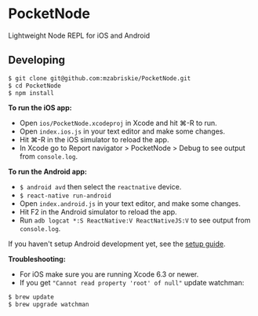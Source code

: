 # PocketNode

Lightweight Node REPL for iOS and Android

## Developing

```bash
$ git clone git@github.com:mzabriskie/PocketNode.git
$ cd PocketNode
$ npm install
```

__To run the iOS app:__

- Open `ios/PocketNode.xcodeproj` in Xcode and hit ⌘-R to run.
- Open `index.ios.js` in your text editor and make some changes.
- Hit ⌘-R in the iOS simulator to reload the app.
- In Xcode go to Report navigator > PocketNode > Debug to see output from `console.log`.

__To run the Android app:__

- `$ android avd` then select the `reactnative` device.
- `$ react-native run-android`
- Open `index.android.js` in your text editor, and make some changes.
- Hit F2 in the Android simulator to reload the app.
- Run `adb logcat *:S ReactNative:V ReactNativeJS:V` to see output from `console.log`.

If you haven't setup Android development yet, see the [setup guide](https://facebook.github.io/react-native/docs/android-setup.html#content).

__Troubleshooting:__

- For iOS make sure you are running Xcode 6.3 or newer.
- If you get `"Cannot read property 'root' of null"` update watchman:
```bash
$ brew update
$ brew upgrade watchman
```
